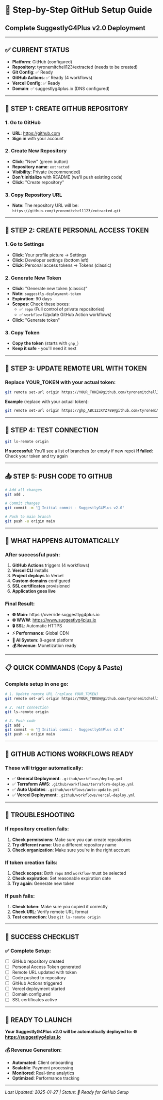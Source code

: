 # 🚀 Step-by-Step GitHub Setup Guide
## Complete SuggestlyG4Plus v2.0 Deployment

---

## ✅ **CURRENT STATUS**
- **Platform**: GitHub (configured)
- **Repository**: tyronemitchell123/extracted (needs to be created)
- **Git Config**: ✅ Ready
- **GitHub Actions**: ✅ Ready (4 workflows)
- **Vercel Config**: ✅ Ready
- **Domain**: ✅ suggestlyg4plus.io (DNS configured)

---

## 🔧 **STEP 1: CREATE GITHUB REPOSITORY**

### **1. Go to GitHub**
- **URL**: https://github.com
- **Sign in** with your account

### **2. Create New Repository**
- **Click**: "New" (green button)
- **Repository name**: `extracted`
- **Visibility**: Private (recommended)
- **Don't initialize** with README (we'll push existing code)
- **Click**: "Create repository"

### **3. Copy Repository URL**
- **Note**: The repository URL will be: `https://github.com/tyronemitchell123/extracted.git`

---

## 🔐 **STEP 2: CREATE PERSONAL ACCESS TOKEN**

### **1. Go to Settings**
- **Click**: Your profile picture → Settings
- **Click**: Developer settings (bottom left)
- **Click**: Personal access tokens → Tokens (classic)

### **2. Generate New Token**
- **Click**: "Generate new token (classic)"
- **Note**: `suggestly-deployment-token`
- **Expiration**: 90 days
- **Scopes**: Check these boxes:
  - ✅ `repo` (Full control of private repositories)
  - ✅ `workflow` (Update GitHub Action workflows)
- **Click**: "Generate token"

### **3. Copy Token**
- **Copy the token** (starts with `ghp_`)
- **Keep it safe** - you'll need it next

---

## 🔄 **STEP 3: UPDATE REMOTE URL WITH TOKEN**

### **Replace YOUR_TOKEN with your actual token:**

```bash
git remote set-url origin https://YOUR_TOKEN@github.com/tyronemitchell123/extracted.git
```

**Example** (replace with your actual token):
```bash
git remote set-url origin https://ghp_ABC123XYZ789@github.com/tyronemitchell123/extracted.git
```

---

## 🔄 **STEP 4: TEST CONNECTION**

```bash
git ls-remote origin
```

**If successful**: You'll see a list of branches (or empty if new repo)
**If failed**: Check your token and try again

---

## 📤 **STEP 5: PUSH CODE TO GITHUB**

```bash
# Add all changes
git add .

# Commit changes
git commit -m "🚀 Initial commit - SuggestlyG4Plus v2.0"

# Push to main branch
git push -u origin main
```

---

## 🎯 **WHAT HAPPENS AUTOMATICALLY**

### **After successful push:**
1. **GitHub Actions** triggers (4 workflows)
2. **Vercel CLI** installs
3. **Project deploys** to Vercel
4. **Custom domains** configured
5. **SSL certificates** provisioned
6. **Application goes live**

### **Final Result:**
- **🌐 Main**: https://override
suggestlyg4plus.io
- **🌐 WWW**: https://www.suggestlyg4plus.io
- **🔒 SSL**: Automatic HTTPS
- **⚡ Performance**: Global CDN
- **🤖 AI System**: 8-agent platform
- **💰 Revenue**: Monetization ready

---

## 📋 **QUICK COMMANDS (Copy & Paste)**

### **Complete setup in one go:**
```bash
# 1. Update remote URL (replace YOUR_TOKEN)
git remote set-url origin https://YOUR_TOKEN@github.com/tyronemitchell123/extracted.git

# 2. Test connection
git ls-remote origin

# 3. Push code
git add .
git commit -m "🚀 Initial commit - SuggestlyG4Plus v2.0"
git push -u origin main
```

---

## 🎉 **GITHUB ACTIONS WORKFLOWS READY**

### **These will trigger automatically:**
- ✅ **General Deployment**: `.github/workflows/deploy.yml`
- ✅ **Terraform AWS**: `.github/workflows/terraform-deploy.yml`
- ✅ **Auto Updates**: `.github/workflows/auto-update.yml`
- ✅ **Vercel Deployment**: `.github/workflows/vercel-deploy.yml`

---

## 🚨 **TROUBLESHOOTING**

### **If repository creation fails:**
1. **Check permissions**: Make sure you can create repositories
2. **Try different name**: Use a different repository name
3. **Check organization**: Make sure you're in the right account

### **If token creation fails:**
1. **Check scopes**: Both `repo` and `workflow` must be selected
2. **Check expiration**: Set reasonable expiration date
3. **Try again**: Generate new token

### **If push fails:**
1. **Check token**: Make sure you copied it correctly
2. **Check URL**: Verify remote URL format
3. **Test connection**: Use `git ls-remote origin`

---

## 🎯 **SUCCESS CHECKLIST**

### **✅ Complete Setup:**
- [ ] GitHub repository created
- [ ] Personal Access Token generated
- [ ] Remote URL updated with token
- [ ] Code pushed to repository
- [ ] GitHub Actions triggered
- [ ] Vercel deployment started
- [ ] Domain configured
- [ ] SSL certificates active

---

## 🚀 **READY TO LAUNCH**

**Your SuggestlyG4Plus v2.0 will be automatically deployed to:**
**🌐 https://suggestlyg4plus.io**

### **💰 Revenue Generation:**
- **Automated**: Client onboarding
- **Scalable**: Payment processing
- **Monitored**: Real-time analytics
- **Optimized**: Performance tracking

---

*Last Updated: 2025-01-27 | Status: 🔐 Ready for GitHub Setup*
